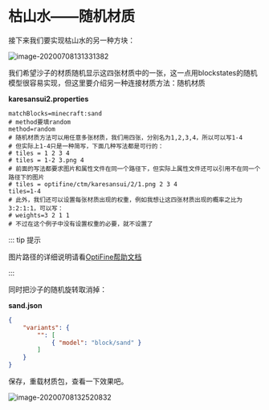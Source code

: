 # 枯山水——随机材质

接下来我们要实现枯山水的另一种方块：

![image-20200708131331382](https://i.loli.net/2020/07/28/AtsquXQk1dhSjyF.png)

我们希望沙子的材质随机显示这四张材质中的一张，这一点用blockstates的随机模型很容易实现，但这里要介绍另一种连接材质方法：随机材质

**karesansui2.properties**

```properties
matchBlocks=minecraft:sand
# method要填random
method=random
# 随机材质方法可以用任意多张材质，我们用四张，分别名为1,2,3,4，所以可以写1-4
# 但实际上1-4只是一种简写，下面几种写法都是可行的：
# tiles = 1 2 3 4
# tiles = 1-2 3.png 4
# 前面的写法都要求图片和属性文件在同一个路径下，但实际上属性文件还可以引用不在同一个路径下的图片
# tiles = optifine/ctm/karesansui/2/1.png 2 3 4
tiles=1-4
# 此外，我们还可以设置每张材质出现的权重，例如我想让这四张材质出现的概率之比为3:2:1:1，可以写：
# weights=3 2 1 1
# 不过在这个例子中没有设置权重的必要，就不设置了
```

::: tip 提示

图片路径的详细说明请看[OptiFine帮助文档](https://www.mcbbs.net/forum.php?mod=redirect&goto=findpost&ptid=896135&pid=15601221)

:::

同时把沙子的随机旋转取消掉：

**sand.json**

```json
{
    "variants": {
        "": [
            { "model": "block/sand" }
        ]
    }
}
```

保存，重载材质包，查看一下效果吧。

![image-20200708132520832](https://i.loli.net/2020/07/28/xwzfdF9tZaAYPKp.png)

<br/><br/><Vssue/>